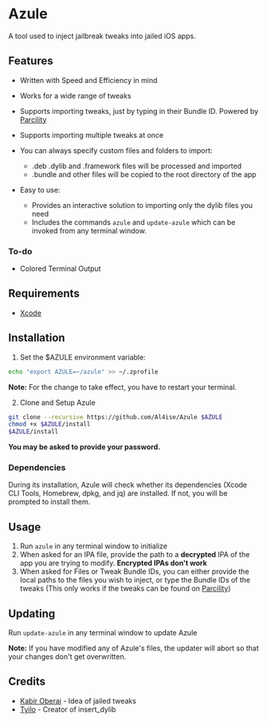 # Azule

A tool used to inject jailbreak tweaks into jailed iOS apps.

## Features
* Written with Speed and Efficiency in mind
* Works for a wide range of tweaks
* Supports importing tweaks, just by typing in their Bundle ID. Powered by [Parcility](https://parcility.co)
* Supports importing multiple tweaks at once
* You can always specify custom files and folders to import:
  - .deb .dylib and .framework files will be processed and imported 
  - .bundle and other files will be copied to the root directory of the app

* Easy to use:
  - Provides an interactive solution to importing only the dylib files you need
  - Includes the commands `azule` and `update-azule` which can be invoked from any terminal window.

### To-do
* Colored Terminal Output

## Requirements
* [Xcode](https://apps.apple.com/us/app/xcode/id497799835)

## Installation
1. Set the $AZULE environment variable:
```zsh
echo "export AZULE=~/azule" >> ~/.zprofile
```
**Note:** For the change to take effect, you have to restart your terminal.

2. Clone and Setup Azule
```zsh
git clone --recursive https://github.com/Al4ise/Azule $AZULE
chmod +x $AZULE/install
$AZULE/install
```
**You may be asked to provide your password.**

### Dependencies 
During its installation, Azule will check whether its dependencies (Xcode CLI Tools, Homebrew, dpkg, and jq) are installed. If not, you will be prompted to install them.

## Usage
1. Run `azule` in any terminal window to initialize
2. When asked for an IPA file, provide the path to a **decrypted** IPA of the app you are trying to modify. **Encrypted IPAs don't work**
3. When asked for Files or Tweak Bundle IDs, you can either provide the local paths to the files you wish to inject, or type the Bundle IDs of the tweaks (This only works if the tweaks can be found on [Parcility](https://parcility.co))

## Updating
Run `update-azule` in any terminal window to update Azule

**Note:** If you have modified any of Azule's files, the updater will abort so that your changes don't get overwritten.

## Credits

* [Kabir Oberai](https://github.com/kabiroberai/theos-jailed) - Idea of jailed tweaks
* [Tyilo](https://github.com/Tyilo/insert_dylib) - Creator of insert_dylib

